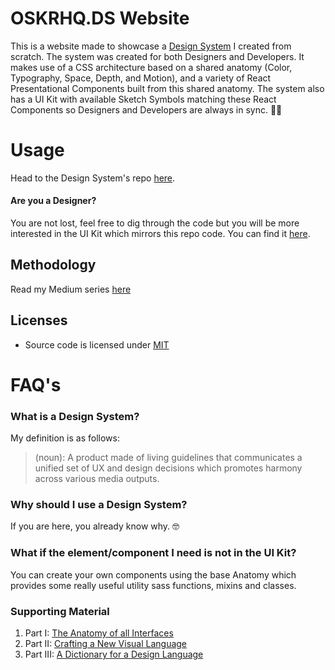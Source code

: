 # **OSKRHQ.DS Website**
This is a website made to showcase a [Design System](https://github.com/ogonzal87/oskrhq-design-system) I created from scratch. The system was created for both Designers and Developers. It makes use of a CSS architecture based on a shared anatomy (Color, Typography, Space, Depth, and Motion), and a variety of React Presentational Components built from this shared anatomy. The system also has a UI Kit with available Sketch Symbols matching these React Components so Designers and Developers are always in sync. 🤙🏽 

# **Usage**
Head to the Design System's repo [here](https://github.com/ogonzal87/oskrhq-design-system).

#### **Are you a Designer?**
You are not lost, feel free to dig through the code but you will be more interested in the UI Kit which mirrors this repo code. You can find it [here](https://github.com/ogonzal87/oskrhq-uikit).

## Methodology
Read my Medium series [here](https://medium.muz.li/the-anatomy-of-all-digital-interfaces-11d43f55eaf)

## Licenses
* Source code is licensed under [MIT](https://opensource.org/licenses/MIT)

# FAQ's

### What is a Design System?
My definition is as follows: 
> (noun): A product made of living guidelines that communicates a unified set of UX and design decisions which promotes harmony across various media outputs.

### Why should I use a Design System?
If you are here, you already know why. 🤓

### What if the element/component I need is not in the UI Kit?
You can create your own components using the base Anatomy which provides some really useful utility sass functions, mixins and classes.  

### Supporting Material
1) Part I: [The Anatomy of all Interfaces](https://medium.muz.li/the-anatomy-of-all-digital-interfaces-11d43f55eaf)
2) Part II: [Crafting a New Visual Language](https://medium.muz.li/crafting-a-new-visual-language-912d3ac8df43)
2) Part III: [A Dictionary for a Design Language](https://blog.prototypr.io/a-dictionary-for-a-design-language-3afae1579586)